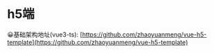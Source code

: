 # h5端

😀基础架构地址(vue3-ts): [https://github.com/zhaoyuanmeng/vue-h5-template](https://github.com/zhaoyuanmeng/vue-h5-template)